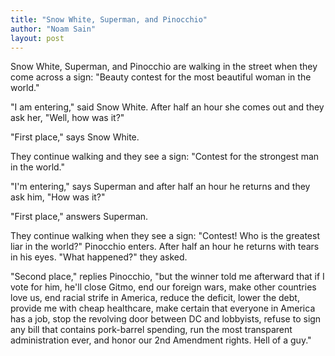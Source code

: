 ```yaml
---
title: "Snow White, Superman, and Pinocchio"
author: "Noam Sain"
layout: post
---
```


Snow White, Superman, and Pinocchio are walking in the street when they come across a sign: "Beauty contest for the most beautiful woman in the world."  
  
"I am entering," said Snow White. After half an hour she comes out and they ask her, "Well, how was it?"

"First place," says Snow White.

They continue walking and they see a sign: "Contest for the strongest man in the world."

"I'm entering," says Superman and after half an hour he returns and they ask him, "How was it?"

"First place," answers Superman.

They continue walking when they see a sign: "Contest! Who is the greatest liar in the world?" Pinocchio enters. After half an hour he returns with tears in his eyes. "What happened?" they asked.

"Second place," replies Pinocchio, "but the winner told me afterward that if I vote for him, he'll close Gitmo, end our foreign wars, make other countries love us, end racial strife in America, reduce the deficit, lower the debt, provide me with cheap healthcare, make certain that everyone in America has a job, stop the revolving door between DC and lobbyists, refuse to sign any bill that contains pork-barrel spending, run the most transparent administration ever, and honor our 2nd Amendment rights. Hell of a guy."